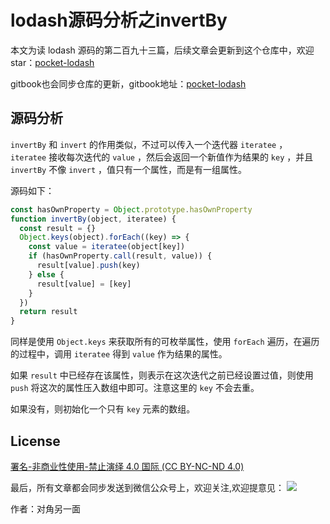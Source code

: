 # lodash源码分析之invertBy

本文为读 lodash 源码的第二百九十三篇，后续文章会更新到这个仓库中，欢迎 star：[pocket-lodash](https://github.com/yeyuqiudeng/pocket-lodash)

gitbook也会同步仓库的更新，gitbook地址：[pocket-lodash](https://www.gitbook.com/book/yeyuqiudeng/pocket-lodash/details)

## 源码分析

`invertBy` 和 `invert` 的作用类似，不过可以传入一个迭代器 `iteratee` ， `iteratee` 接收每次迭代的 `value` ，然后会返回一个新值作为结果的 `key` ，并且 `invertBy` 不像 `invert` ，值只有一个属性，而是有一组属性。

源码如下：

```javascript
const hasOwnProperty = Object.prototype.hasOwnProperty
function invertBy(object, iteratee) {
  const result = {}
  Object.keys(object).forEach((key) => {
    const value = iteratee(object[key])
    if (hasOwnProperty.call(result, value)) {
      result[value].push(key)
    } else {
      result[value] = [key]
    }
  })
  return result
}
```

同样是使用 `Object.keys` 来获取所有的可枚举属性，使用 `forEach` 遍历，在遍历的过程中，调用 `iteratee` 得到 `value` 作为结果的属性。

如果 `result` 中已经存在该属性，则表示在这次迭代之前已经设置过值，则使用 `push` 将这次的属性压入数组中即可。注意这里的 `key` 不会去重。

如果没有，则初始化一个只有 `key` 元素的数组。

## License 

[署名-非商业性使用-禁止演绎 4.0 国际 (CC BY-NC-ND 4.0)](http://creativecommons.org/licenses/by-nc-nd/4.0/)

最后，所有文章都会同步发送到微信公众号上，欢迎关注,欢迎提意见：  ![](https://raw.githubusercontent.com/yeyuqiudeng/resource/master/images/qrcode_front-end-article.jpg) 

作者：对角另一面 